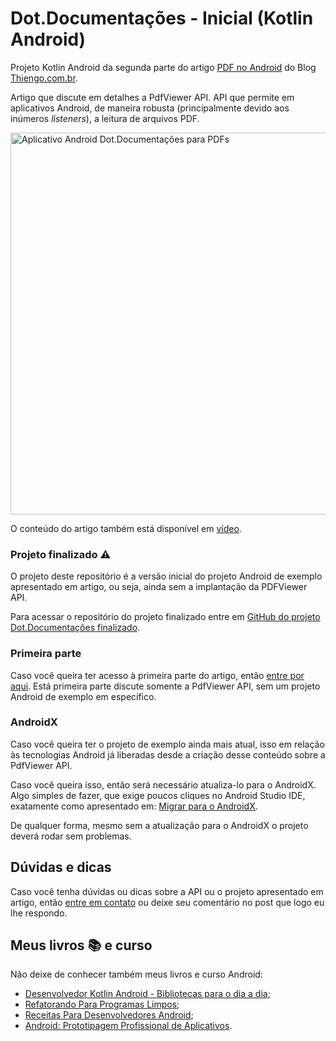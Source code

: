 # Dot.Documentações - Inicial (Kotlin Android)

Projeto Kotlin Android da segunda parte do artigo [PDF no Android](https://www.thiengo.com.br/pdf-no-android#title-06) do Blog [Thiengo.com.br](https://www.thiengo.com.br).

Artigo que discute em detalhes a PdfViewer API. API que permite em aplicativos Android, de maneira robusta (principalmente devido aos inúmeros *listeners*), a leitura de arquivos PDF.

<img src="https://www.thiengo.com.br/img/post/normal/18ei59i5s2dg9cck5nnf7pvr861301a1fa073dd740738d676794f01425.jpg" width="611" alt="Aplicativo Android Dot.Documentações para PDFs">

O conteúdo do artigo também está disponível em [vídeo](https://www.thiengo.com.br/pdf-no-android#title-26).

### Projeto finalizado ⚠

O projeto deste repositório é a versão inicial do projeto Android de exemplo apresentado em artigo, ou seja, ainda sem a implantação da PDFViewer API.

Para acessar o repositório do projeto finalizado entre em [GitHub do projeto Dot.Documentações finalizado](https://github.com/viniciusthiengo/dot-documentacoes-final).

### Primeira parte

Caso você queira ter acesso à primeira parte do artigo, então [entre por aqui](https://www.thiengo.com.br/pdf-no-android#title-01). Está primeira parte discute somente a PdfViewer API, sem um projeto Android de exemplo em específico.

### AndroidX

Caso você queira ter o projeto de exemplo ainda mais atual, isso em relação às tecnologias Android já liberadas desde a criação desse conteúdo sobre a PdfViewer API.

Caso você queira isso, então será necessário atualiza-lo para o AndroidX. Algo simples de fazer, que exige poucos cliques no Android Studio IDE, exatamente como apresentado em: [Migrar para o AndroidX](https://developer.android.com/jetpack/androidx/migrate?hl=pt-br).

De qualquer forma, mesmo sem a atualização para o AndroidX o projeto deverá rodar sem problemas.

## Dúvidas e dicas

Caso você tenha dúvidas ou dicas sobre a API ou o projeto apresentado em artigo, então [entre em contato](https://www.thiengo.com.br/contato) ou deixe seu comentário no post que logo eu lhe respondo.

## Meus livros 📚 e curso

Não deixe de conhecer também meus livros e curso Android:

- [Desenvolvedor Kotlin Android - Bibliotecas para o dia a dia](https://www.thiengo.com.br/livro-desenvolvedor-kotlin-android);
- [Refatorando Para Programas Limpos](https://www.thiengo.com.br/livro-refatorando-para-programas-limpos);
- [Receitas Para Desenvolvedores Android](https://www.thiengo.com.br/livro-receitas-para-desenvolvedores-android);
- [Android: Prototipagem Profissional de Aplicativos](https://www.udemy.com/course/android-prototipagem-profissional-de-aplicativos/?locale=pt_BR&persist_locale=).
